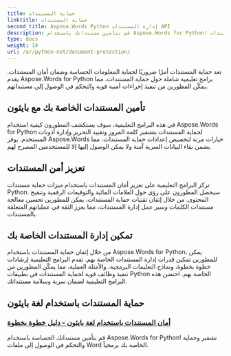 ```yaml
---
title: حماية المستندات
linktitle: حماية المستندات
second_title: Aspose.Words Python إدارة المستندات API
description: قم بتأمين مستنداتك باستخدام Aspose.Words for Python! قم بتنفيذ تشفير كلمة المرور وأذونات المستخدم والتوقيعات الرقمية لتوفير حماية قوية للمستندات.
type: docs
weight: 14
url: /ar/python-net/document-protection/
---
```

تعد حماية المستندات أمرًا ضروريًا لحماية المعلومات الحساسة وضمان أمان المستندات. يقدم Aspose.Words for Python برامج تعليمية شاملة حول حماية المستندات، مما يمكّن المطورين من تنفيذ إجراءات أمنية قوية والتحكم في الوصول إلى مستنداتهم.

## تأمين المستندات الخاصة بك مع بايثون

في هذه البرامج التعليمية، سوف يستكشف المطورون كيفية استخدام Aspose.Words for Python لحماية المستندات بتشفير كلمة المرور وتقييد التحرير وإدارة أذونات المستخدم. يوفر Aspose.Words خيارات مرنة لتخصيص إعدادات حماية المستندات، مما يضمن بقاء البيانات السرية آمنة ولا يمكن الوصول إليها إلا للمستخدمين المصرح لهم.

## تعزيز أمن المستندات

تركز البرامج التعليمية على تعزيز أمان المستندات باستخدام ميزات حماية مستندات Python. سيحصل المطورون على رؤى حول العلامات المائية والتوقيعات الرقمية وتنقيح المحتوى. من خلال إتقان تقنيات حماية المستندات، يمكن للمطورين تحسين معالجة مستندات الكلمات وسير عمل إدارة المستندات، مما يعزز الثقة في عملياتهم المتعلقة بالمستندات.

## تمكين إدارة المستندات الخاصة بك

من خلال إتقان حماية المستندات باستخدام Aspose.Words for Python، يمكن للمطورين تمكين قدرات إدارة المستندات الخاصة بهم. تقدم البرامج التعليمية إرشادات خطوة بخطوة، ونماذج التعليمات البرمجية، والأمثلة العملية، مما يمكّن المطورين من تنفيذ وظائف قوية لحماية المستندات في تطبيقات Python الخاصة بهم. احتضن هذه البرامج التعليمية لضمان سرية وسلامة مستنداتك.

## حماية المستندات باستخدام لغة بايثون
### [أمان المستندات باستخدام لغة بايثون - دليل خطوة بخطوة](./document-security-python/)
قم بتأمين مستنداتك الحساسة باستخدام Aspose.Words for Python! تشفير وحماية والتحكم في الوصول إلى ملفات Word الخاصة بك برمجياً.